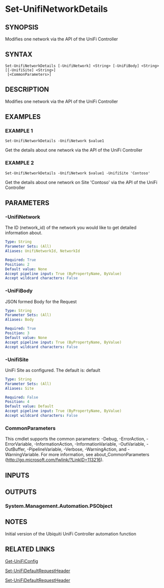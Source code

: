 ﻿---
external help file: UniFiTooling-help.xml
Module Name: UniFiTooling
online version: https://github.com/jhochwald/UniFiTooling/raw/master/docs/Set-UnifiNetworkDetails.md
schema: 2.0.0
---

# Set-UnifiNetworkDetails

## SYNOPSIS
Modifies one network via the API of the UniFi Controller

## SYNTAX

```
Set-UnifiNetworkDetails [-UnifiNetwork] <String> [-UniFiBody] <String> [[-UnifiSite] <String>]
 [<CommonParameters>]
```

## DESCRIPTION
Modifies one network via the API of the UniFi Controller

## EXAMPLES

### EXAMPLE 1
```
Set-UnifiNetworkDetails -UnifiNetwork $value1
```

Get the details about one network via the API of the UniFi Controller

### EXAMPLE 2
```
Set-UnifiNetworkDetails -UnifiNetwork $value1 -UnifiSite 'Contoso'
```

Get the details about one network on Site 'Contoso' via the API of the UniFi Controller

## PARAMETERS

### -UnifiNetwork
The ID (network_id) of the network you would like to get detailed information about.

```yaml
Type: String
Parameter Sets: (All)
Aliases: UnifiNetworkId, NetworkId

Required: True
Position: 2
Default value: None
Accept pipeline input: True (ByPropertyName, ByValue)
Accept wildcard characters: False
```

### -UniFiBody
JSON formed Body for the Request

```yaml
Type: String
Parameter Sets: (All)
Aliases: Body

Required: True
Position: 3
Default value: None
Accept pipeline input: True (ByPropertyName, ByValue)
Accept wildcard characters: False
```

### -UnifiSite
UniFi Site as configured.
The default is: default

```yaml
Type: String
Parameter Sets: (All)
Aliases: Site

Required: False
Position: 4
Default value: Default
Accept pipeline input: True (ByPropertyName, ByValue)
Accept wildcard characters: False
```

### CommonParameters
This cmdlet supports the common parameters: -Debug, -ErrorAction, -ErrorVariable, -InformationAction, -InformationVariable, -OutVariable, -OutBuffer, -PipelineVariable, -Verbose, -WarningAction, and -WarningVariable.
For more information, see about_CommonParameters (http://go.microsoft.com/fwlink/?LinkID=113216).

## INPUTS

## OUTPUTS

### System.Management.Automation.PSObject
## NOTES
Initial version of the Ubiquiti UniFi Controller automation function

## RELATED LINKS

[Get-UniFiConfig]()

[Set-UniFiDefaultRequestHeader]()

[Set-UniFiDefaultRequestHeader]()

